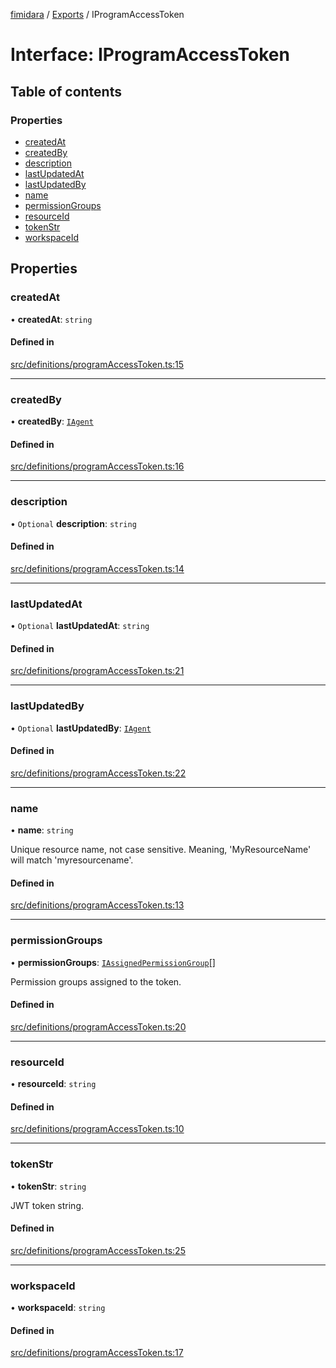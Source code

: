[fimidara](../README.md) / [Exports](../modules.md) / IProgramAccessToken

# Interface: IProgramAccessToken

## Table of contents

### Properties

- [createdAt](IProgramAccessToken.md#createdat)
- [createdBy](IProgramAccessToken.md#createdby)
- [description](IProgramAccessToken.md#description)
- [lastUpdatedAt](IProgramAccessToken.md#lastupdatedat)
- [lastUpdatedBy](IProgramAccessToken.md#lastupdatedby)
- [name](IProgramAccessToken.md#name)
- [permissionGroups](IProgramAccessToken.md#permissiongroups)
- [resourceId](IProgramAccessToken.md#resourceid)
- [tokenStr](IProgramAccessToken.md#tokenstr)
- [workspaceId](IProgramAccessToken.md#workspaceid)

## Properties

### createdAt

• **createdAt**: `string`

#### Defined in

[src/definitions/programAccessToken.ts:15](https://github.com/softkave/files-js/blob/852341e/src/definitions/programAccessToken.ts#L15)

___

### createdBy

• **createdBy**: [`IAgent`](IAgent.md)

#### Defined in

[src/definitions/programAccessToken.ts:16](https://github.com/softkave/files-js/blob/852341e/src/definitions/programAccessToken.ts#L16)

___

### description

• `Optional` **description**: `string`

#### Defined in

[src/definitions/programAccessToken.ts:14](https://github.com/softkave/files-js/blob/852341e/src/definitions/programAccessToken.ts#L14)

___

### lastUpdatedAt

• `Optional` **lastUpdatedAt**: `string`

#### Defined in

[src/definitions/programAccessToken.ts:21](https://github.com/softkave/files-js/blob/852341e/src/definitions/programAccessToken.ts#L21)

___

### lastUpdatedBy

• `Optional` **lastUpdatedBy**: [`IAgent`](IAgent.md)

#### Defined in

[src/definitions/programAccessToken.ts:22](https://github.com/softkave/files-js/blob/852341e/src/definitions/programAccessToken.ts#L22)

___

### name

• **name**: `string`

Unique resource name, not case sensitive. Meaning, 'MyResourceName' will match 'myresourcename'.

#### Defined in

[src/definitions/programAccessToken.ts:13](https://github.com/softkave/files-js/blob/852341e/src/definitions/programAccessToken.ts#L13)

___

### permissionGroups

• **permissionGroups**: [`IAssignedPermissionGroup`](IAssignedPermissionGroup.md)[]

Permission groups assigned to the token.

#### Defined in

[src/definitions/programAccessToken.ts:20](https://github.com/softkave/files-js/blob/852341e/src/definitions/programAccessToken.ts#L20)

___

### resourceId

• **resourceId**: `string`

#### Defined in

[src/definitions/programAccessToken.ts:10](https://github.com/softkave/files-js/blob/852341e/src/definitions/programAccessToken.ts#L10)

___

### tokenStr

• **tokenStr**: `string`

JWT token string.

#### Defined in

[src/definitions/programAccessToken.ts:25](https://github.com/softkave/files-js/blob/852341e/src/definitions/programAccessToken.ts#L25)

___

### workspaceId

• **workspaceId**: `string`

#### Defined in

[src/definitions/programAccessToken.ts:17](https://github.com/softkave/files-js/blob/852341e/src/definitions/programAccessToken.ts#L17)
